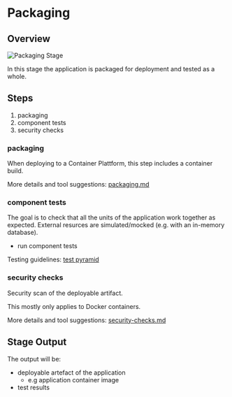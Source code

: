 # Packaging

## Overview

![Packaging Stage](images/packaging.svg)

In this stage the application is packaged for deployment and tested as a whole.

## Steps

1. packaging
2. component tests
3. security checks

### packaging

When deploying to a Container Plattform, this step includes a container build.

More details and tool suggestions: [packaging.md](packaging.md)

### component tests

The goal is to check that all the units of the application work together as expected. External resurces are simulated/mocked (e.g. with an in-memory database).

* run component tests

Testing guidelines: [test pyramid](../../best-practices.md#testing)

### security checks

Security scan of the deployable artifact.

This mostly only applies to Docker containers.

More details and tool suggestions: [security-checks.md](security-checks.md)

## Stage Output

The output will be:

* deployable artefact of the application
  * e.g application container image
* test results
